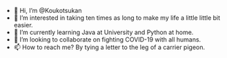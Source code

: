 - 👋 Hi, I’m @Koukotsukan
- 👀 I’m interested in taking ten times as long to make my life a little little bit easier.
- 🌱 I’m currently learning Java at University and Python at home.
- 💞️ I’m looking to collaborate on fighting COVID-19 with all humans.
- 📫 How to reach me? By tying a letter to the leg of a carrier pigeon.
<!---
Koukotsukan/Koukotsukan is a ✨ special ✨ repository because its `README.md` (this file) appears on your GitHub profile.
You can click the Preview link to take a look at your changes.
--->
